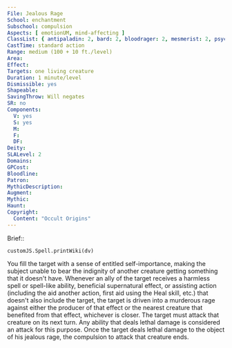 ```yaml
---
File: Jealous Rage
School: enchantment
Subschool: compulsion
Aspects: [ emotionUM, mind-affecting ]
ClassList: { antipaladin: 2, bard: 2, bloodrager: 2, mesmerist: 2, psychic: 3, shaman: 3, spiritualist: 2, witch: 3 }
CastTime: standard action
Range: medium (100 + 10 ft./level)
Area: 
Effect: 
Targets: one living creature
Duration: 1 minute/level
Dismissible: yes
Shapeable: 
SavingThrow: Will negates
SR: no
Components:
  V: yes
  S: yes
  M: 
  F: 
  DF: 
Deity: 
SLALevel: 2
Domains: 
GPCost: 
Bloodline: 
Patron: 
MythicDescription: 
Augment: 
Mythic: 
Haunt: 
Copyright:
  Content: "Occult Origins"
---
```

Brief:: 

```dataviewjs
customJS.Spell.printWiki(dv)
```

You fill the target with a sense of entitled self-importance, making the subject unable to bear the indignity of another creature getting something that it doesn't have. Whenever an ally of the target receives a harmless spell or spell-like ability, beneficial supernatural effect, or assisting action (including the aid another action, first aid using the Heal skill, etc.) that doesn't also include the target, the target is driven into a murderous rage against either the producer of that effect or the nearest creature that benefited from that effect, whichever is closer. The target must attack that creature on its next turn. Any ability that deals lethal damage is considered an attack for this purpose. Once the target deals lethal damage to the object of his jealous rage, the compulsion to attack that creature ends.

